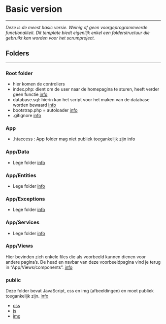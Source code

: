 # Basic version

----
*Deze is de meest basic versie. Weinig of geen 
voorgeprogrammeerde functionaliteit. 
Dit template biedt eigenlijk enkel een 
folderstructuur die gebruikt kan worden 
voor het scrumproject.*

## Folders

------------------

### Root folder

- hier komen de controllers
- index.php: dient om de user naar de homepagina te sturen, heeft verder geen functie [info](index.php)
- database.sql: hierin kan het script voor het maken van de database worden bewaard [info](database.sql)
- bootstrap.php = autoloader [info](bootstrap.php)
- .gitignore [info](.gitignore)

### App

- .htaccess : App folder mag niet publiek toegankelijk zijn [info](App/.htaccess)

### App/Data 

- Lege folder [info](App/Data/readme.md)

### App/Entities

- Lege folder [info](App/Entities/readme.md)

### App/Exceptions

- Lege folder [info](App/Exceptions/readme.md)

### App/Services

- Lege folder [info](App/Services/readme.md)

### App/Views

Hier bevinden zich enkele files die als voorbeeld kunnen dienen voor andere pagina’s.
De head en navbar van deze voorbeeldpagina vind je terug in “App/Views/components”. 
[info](App/Views/readme.md)

### public

Deze folder bevat JavaScript, css en img (afbeeldingen) en moet publiek toegankelijk zijn. 
[info](public/readme.md)

- [css](public/css/readme.md)
- [js](public/js/readme.md)
- [img](public/img/readme.md)
